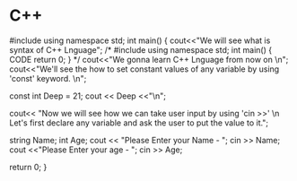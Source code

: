 # C++


#include<iostream>
using namespace std;
int main()
{
  cout<<"We will see what is syntax of C++ Lnguage";
  /*
  #include <iostream>
  using namespace std;
  int main()
  {
     CODE
     return 0;
  }
  */
  cout<<"We gonna learn C++ Lnguage from now on \n";
  cout<<"We'll see the how to set constant values of any variable by using \'const\' keyword. \n";
  
  const int Deep = 21;
  cout << Deep <<"\n";
  
  cout<< "Now we will see how we can take user input by using \'cin >>\' \n Let's first declare any variable and ask the user to put the value to it.";
  
  string Name;
  int Age;
  cout << "Please Enter your Name - ";
  cin >> Name;
  cout <<"Please Enter your age - ";
  cin >> Age;
  
  return 0;
}
